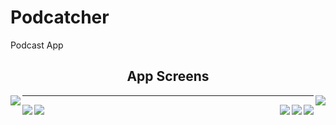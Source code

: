# Podcatcher

Podcast App

<h2 align="center">App Screens</h2>

<img src="https://raw.githubusercontent.com/chriswebb09/podcatcher/master/Resource/start.png" align="left">

<img src="https://raw.githubusercontent.com/chriswebb09/podcatcher/master/Resource/login-no-content.png" align="right">

---
<p>
<img src="https://raw.githubusercontent.com/chriswebb09/podcatcher/master/Resource/loginscreen.png" align="left">

<img src="https://raw.githubusercontent.com/chriswebb09/podcatcher/master/Resource/createaccount.png" align="right">

</p>

<p>
<img src="https://raw.githubusercontent.com/chriswebb09/podcatcher/master/Resource/podcasts.jpg" align="right"> 

<img src="https://raw.githubusercontent.com/chriswebb09/podcatcher/master/Resource/podcast-list.jpg" align="left">
<img src="https://raw.githubusercontent.com/chriswebb09/podcatcher/master/Resource/podcast-list-full.jpg" align="right">
</p>
<br>


